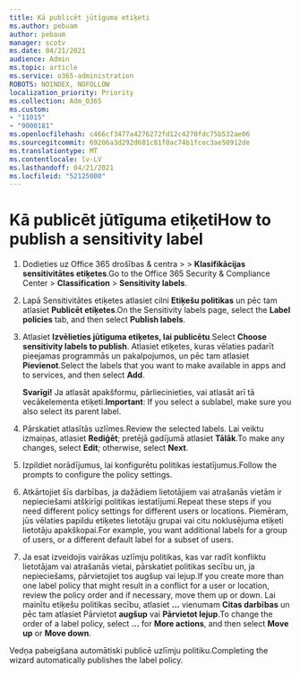 ```yaml
---
title: Kā publicēt jūtīguma etiķeti
ms.author: pebuam
author: pebaum
manager: scotv
ms.date: 04/21/2021
audience: Admin
ms.topic: article
ms.service: o365-administration
ROBOTS: NOINDEX, NOFOLLOW
localization_priority: Priority
ms.collection: Adm_O365
ms.custom:
- "11015"
- "9000181"
ms.openlocfilehash: c466cf3477a4276272fd12c4270fdc75b532ae06
ms.sourcegitcommit: 69206a3d292d681c81f0ac74b1fcec3ae50912de
ms.translationtype: MT
ms.contentlocale: lv-LV
ms.lasthandoff: 04/21/2021
ms.locfileid: "52125000"
---
```

# <a name="how-to-publish-a-sensitivity-label"></a><span data-ttu-id="6f364-102">Kā publicēt jūtīguma etiķeti</span><span class="sxs-lookup"><span data-stu-id="6f364-102">How to publish a sensitivity label</span></span>

1. <span data-ttu-id="6f364-103">Dodieties uz Office 365 drošības & centra >   >  **Klasifikācijas sensitivitātes etiķetes**.</span><span class="sxs-lookup"><span data-stu-id="6f364-103">Go to the Office 365 Security & Compliance Center > **Classification** > **Sensitivity labels**.</span></span>

1. <span data-ttu-id="6f364-104">Lapā Sensitivitātes etiķetes atlasiet cilni **Etiķešu politikas** un pēc tam atlasiet **Publicēt etiķetes**.</span><span class="sxs-lookup"><span data-stu-id="6f364-104">On the Sensitivity labels page, select the **Label policies** tab, and then select **Publish labels**.</span></span>

1. <span data-ttu-id="6f364-105">Atlasiet **Izvēlieties jūtīguma etiķetes, lai publicētu**.</span><span class="sxs-lookup"><span data-stu-id="6f364-105">Select **Choose sensitivity labels to publish**.</span></span> <span data-ttu-id="6f364-106">Atlasiet etiķetes, kuras vēlaties padarīt pieejamas programmās un pakalpojumos, un pēc tam atlasiet **Pievienot**.</span><span class="sxs-lookup"><span data-stu-id="6f364-106">Select the labels that you want to make available in apps and to services, and then select **Add**.</span></span>

    <span data-ttu-id="6f364-107">**Svarīgi!** Ja atlasāt apakšformu, pārliecinieties, vai atlasāt arī tā vecākelementa etiķeti.</span><span class="sxs-lookup"><span data-stu-id="6f364-107">**Important**: If you select a sublabel, make sure you also select its parent label.</span></span>

1. <span data-ttu-id="6f364-108">Pārskatiet atlasītās uzlīmes.</span><span class="sxs-lookup"><span data-stu-id="6f364-108">Review the selected labels.</span></span> <span data-ttu-id="6f364-109">Lai veiktu izmaiņas, atlasiet **Rediģēt**; pretējā gadījumā atlasiet **Tālāk**.</span><span class="sxs-lookup"><span data-stu-id="6f364-109">To make any changes, select **Edit**; otherwise, select **Next**.</span></span>

1. <span data-ttu-id="6f364-110">Izpildiet norādījumus, lai konfigurētu politikas iestatījumus.</span><span class="sxs-lookup"><span data-stu-id="6f364-110">Follow the prompts to configure the policy settings.</span></span>

1. <span data-ttu-id="6f364-111">Atkārtojiet šīs darbības, ja dažādiem lietotājiem vai atrašanās vietām ir nepieciešami atšķirīgi politikas iestatījumi.</span><span class="sxs-lookup"><span data-stu-id="6f364-111">Repeat these steps if you need different policy settings for different users or locations.</span></span> <span data-ttu-id="6f364-112">Piemēram, jūs vēlaties papildu etiķetes lietotāju grupai vai citu noklusējuma etiķeti lietotāju apakškopai.</span><span class="sxs-lookup"><span data-stu-id="6f364-112">For example, you want additional labels for a group of users, or a different default label for a subset of users.</span></span>

1. <span data-ttu-id="6f364-113">Ja esat izveidojis vairākas uzlīmju politikas, kas var radīt konfliktu lietotājam vai atrašanās vietai, pārskatiet politikas secību un, ja nepieciešams, pārvietojiet tos augšup vai lejup.</span><span class="sxs-lookup"><span data-stu-id="6f364-113">If you create more than one label policy that might result in a conflict for a user or location, review the policy order and if necessary, move them up or down.</span></span> <span data-ttu-id="6f364-114">Lai mainītu etiķešu politikas secību, atlasiet **...** vienumam **Citas darbības** un pēc tam atlasiet Pārvietot **augšup** vai **Pārvietot lejup**.</span><span class="sxs-lookup"><span data-stu-id="6f364-114">To change the order of a label policy, select **...** for **More actions**, and then select **Move up** or **Move down**.</span></span>

<span data-ttu-id="6f364-115">Vedņa pabeigšana automātiski publicē uzlīmju politiku.</span><span class="sxs-lookup"><span data-stu-id="6f364-115">Completing the wizard automatically publishes the label policy.</span></span>